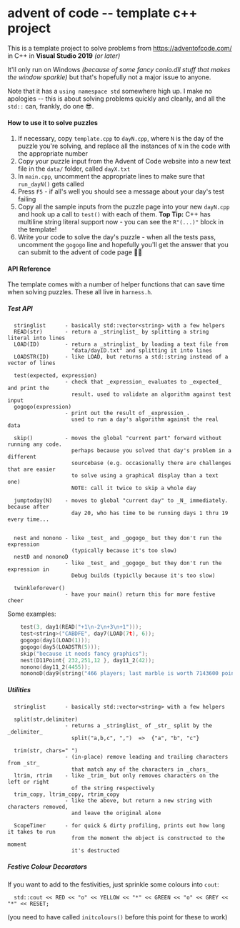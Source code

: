 # advent of code -- template c++ project

This is a template project to solve problems from https://adventofcode.com/ in C++ in **Visual Studio 2019** _(or later)_

It'll only run on Windows *(because of some fancy conio.dll stuff that makes the window sparkle)* but that's hopefully not a major issue to anyone.



Note that it has a `using namespace std` somewhere high up. I make no apologies -- this is about solving problems quickly and cleanly, and all the `std::` can, frankly, do one 😎.



#### How to use it to solve puzzles

1. If necessary, copy `template.cpp` to `dayN.cpp`, where `N` is the day of the puzzle you're solving, and replace all the instances of `N` in the code with the appropriate number
2. Copy your puzzle input from the Advent of Code website into a new text file in the `data/` folder, called `dayX.txt`
3. In `main.cpp`, uncomment the appropriate lines to make sure that `run_dayN()` gets called
4. Press `F5` - if all's well you should see a message about your day's test failing
5. Copy all the sample inputs from the puzzle page into your new `dayN.cpp` and hook up a call to `test()` with each of them. **Top Tip:** C++ has multiline string literal support now - you can see the `R"(...)"` block in the template!
6. Write your code to solve the day's puzzle - when all the tests pass, uncomment the `gogogo` line and hopefully you'll get the answer that you can submit to the advent of code page 🤞🎄



#### API Reference

The template comes with a number of helper functions that can save time when solving puzzles. These all live in `harness.h`.

##### Test API 

``` 
  stringlist      - basically std::vector<string> with a few helpers
  READ(str)       - return a _stringlist_ by splitting a string literal into lines
  LOAD(ID)        - return a _stringlist_ by loading a text file from
                    "data/dayID.txt" and splitting it into lines
  LOADSTR(ID)     - like LOAD, but returns a std::string instead of a vector of lines
 
  test(expected, expression)
                  - check that _expression_ evaluates to _expected_ and print the
                    result. used to validate an algorithm against test input
  gogogo(expression)
                  - print out the result of _expression_. 
                    used to run a day's algorithm against the real data
 
  skip()          - moves the global "current part" forward without running any code.
                    perhaps because you solved that day's problem in a different
                    sourcebase (e.g. occasionally there are challenges that are easier
                    to solve using a graphical display than a text one)
                    NOTE: call it twice to skip a whole day
                    
  jumptoday(N)    - moves to global "current day" to _N_ immediately. because after
  					day 20, who has time to be running days 1 thru 19 every time...
                   

  nest and nonono - like _test_ and _gogogo_ but they don't run the expression
  					(typically because it's too slow)
  nestD and nononoD
                  - like _test_ and _gogogo_ but they don't run the expression in
                  	Debug builds (typiclly because it's too slow)
 
  twinkleforever()
                  - have your main() return this for more festive cheer
```

Some examples:

``` c++
    test(3, day1(READ("+1\n-2\n+3\n+1")));
    test<string>("CABDFE", day7(LOAD(7t), 6));
    gogogo(day1(LOAD(1)));
    gogogo(day5(LOADSTR(5)));
    skip("because it needs fancy graphics");
    nest(D11Point{ 232,251,12 }, day11_2(42));
    nonono(day11_2(4455));
    nononoD(day9(string("466 players; last marble is worth 7143600 points")));
```



##### Utilities

```
  stringlist      - basically std::vector<string> with a few helpers
  
  split(str,delimiter)
                  - returns a _stringlist_ of _str_ split by the _delimiter_
                    split("a,b,c", ",")  =>  {"a", "b", "c"}
 
  trim(str, chars=" ")
                  - (in-place) remove leading and trailing characters from _str_
                  	that match any of the characters in _chars_
  ltrim, rtrim    - like _trim_ but only removes characters on the left or right
  					of the string respectively
  trim_copy, ltrim_copy, rtrim_copy
                  - like the above, but return a new string with characters removed,
                  	and leave the original alone
 
  ScopeTimer      - for quick & dirty profiling, prints out how long it takes to run
  					from the moment the object is constructed to the moment
  					it's destructed
```



##### Festive Colour Decorators

If you want to add to the festivities, just sprinkle some colours into `cout`:

```
  std::cout << RED << "o" << YELLOW << "*" << GREEN << "o" << GREY << "*" << RESET;
```

(you need to have called `initcolours()` before this point for these to work)
